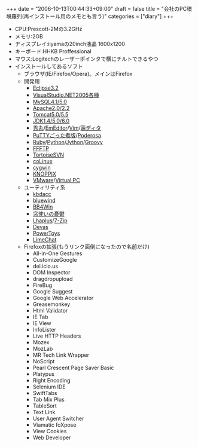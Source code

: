 +++
date = "2006-10-13T00:44:33+09:00"
draft = false
title = "会社のPC環境羅列(再インストール用のメモとも言う)"
categories = ["diary"]
+++

<ul>
	<li>CPU:Prescott-2Mの3.2GHz</li>
	<li>メモリ:2GB</li>
	<li>ヂィスプレイ:iiyamaの20inch液晶 1600x1200</li>
	<li>キーボード:HHKB Proffessional</li>
	<li>マウス:Logitechのレーザーポインタで横にチルトできるやつ</li>
	<li>インストールしてあるソフト
	<ul>
	<li>ブラウザ(IE/Firefox/Opera)。メインはFirefox</li>
	<li>開発用
	<ul>
		<li><a href="http://www.eclipse.org/" target="_blank">Eclipse3.2</a></li>
		<li><a href="http://www.microsoft.com/japan/msdn/vstudio/express/" target="_blank">VisualStudio.NET2005各種</a></li>
		<li><a href="http://www.mysql.com/" target="_blank">MySQL4.1/5.0</a></li>
		<li><a href="http://httpd.apache.org/" target="_blank">Apache2.0/2.2</a></li>
		<li><a href="http://tomcat.apache.org/" target="_blank">Tomcat5.0/5.5</a></li>
		<li><a href="http://www.sun.com/download/index.jsp?cat=Java%20%26%20Technologies&tab=3" target="_blank">JDK1.4/5.0/6.0</a></li>
		<li><a href="http://hide.maruo.co.jp/software/hidemaru.html" target="_blank">秀丸</a>/<a href="http://jp.emeditor.com/" target="_blank">EmEditor</a>/<a href="http://www.kaoriya.net/#VIM" target="_blank">Vim</a>/<a href="http://www.geocities.co.jp/SiliconValley-Oakland/3617/" target="_blank">萌ディタ</a></li>
		<li><a href="http://yebisuya.dip.jp/Software/PuTTY/" target="_blank">PuTTYごった煮版</a>/<a href="http://ja.poderosa.org/" target="_blank">Poderosa</a></li>
		<li><a href="http://www.ruby-lang.org/ja/" target="_blank">Ruby</a>/<a href="http://www.python.org/" target="_blank">Python</a>/<a href="http://www.jython.jp/" target="_blank">Jython</a>/<a href="http://groovy.codehaus.org/" target="_blank">Groovy</a></li>
		<li><a href="http://www2.biglobe.ne.jp/~sota/ffftp.html" target="_blank">FFFTP</a></li>
		<li><a href="http://tortoisesvn.tigris.org/" target="_blank">TortoiseSVN</a></li>
		<li><a href="http://sourceforge.net/project/showfiles.php?group_id=98788" target="_blank">coLinux</a></li>
		<li><a href="http://cygwin.com/" target="_blank">cygwin</a></li>
		<li><a href="http://www.knopper.net/knoppix/" target="_blank">KNOPPIX</a></li>
		<li><a href="http://www.vmware.com/jp/" target="_blank">VMware</a>/<a href="http://www.microsoft.com/japan/windows/virtualpc/default.mspx" target="_blank">Virtual PC</a></li>
	</ul>
	</li>
	<li>ユーティリティ系
	<ul>
		<li><a href="http://www.jsdlab.co.jp/~kei/download/index.html" target="_blank">kbdacc</a></li>
		<li><a href="http://cspace.s2.xrea.com/software/bluewind/index.php" target="_blank">bluewind</a></li>
		<li><a href="http://www.bb4win.org/" target="_blank">BB4Win</a></li>
		<li><a href="http://mayu.sourceforge.net/" target="_blank">窓使いの憂鬱</a></li>
		<li><a href="http://www.vector.co.jp/soft/win95/util/se169348.html" target="_blank">Lhaplus</a>/<a href="http://www.7-zip.org/ja/" target="_blank">7-Zip</a></li>
		<li><a href="http://www.vector.co.jp/soft/win95/util/se162621.html" target="_blank">Devas</a></li>
		<li><a href="http://www.microsoft.com/windowsxp/downloads/powertoys/xppowertoys.mspx" target="_blank">PowerToys</a></li>
		<li><a href="http://limechat.net/" target="_blank">LimeChat</a></li>
	</ul>
	</li>
	<li>Firefoxの拡張(もうリンク面倒になったので名前だけ)
	<ul>
		<li>All-in-One Gestures</li>
		<li>CustomizeGoogle</li>
		<li>del.icio.us</li>
		<li>DOM Inspector</li>
		<li>dragdropupload</li>
		<li>FireBug</li>
		<li>Google Suggest</li>
		<li>Google Web Accelerator</li>
		<li>Greasemonkey</li>
		<li>Html Validator</li>
		<li>IE Tab</li>
		<li>IE View</li>
		<li>InfoLister</li>
		<li>Live HTTP Headers</li>
		<li>Mozex</li>
		<li>MozLab</li>
		<li>MR Tech Link Wrapper</li>
		<li>NoScript</li>
		<li>Pearl Crescent Page Saver Basic</li>
		<li>Platypus</li>
		<li>Right Encoding</li>
		<li>Selenium IDE</li>
		<li>SwiftTabs</li>
		<li>Tab Mix Plus</li>
		<li>TableSort</li>
		<li>Text Link</li>
		<li>User Agent Switcher</li>
		<li>Viamatic foXpose</li>
		<li>View Cookies</li>
		<li>Web Developer</li>
	</ul>
</li></ul></li></ul>
